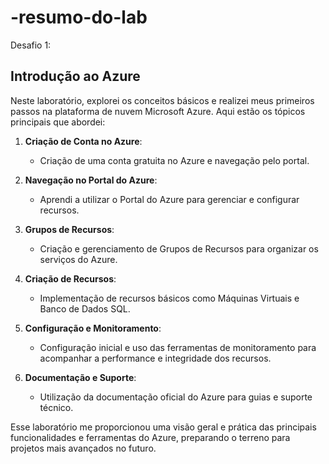# -resumo-do-lab

Desafio 1:
## Introdução ao Azure

Neste laboratório, explorei os conceitos básicos e realizei meus primeiros passos na plataforma de nuvem Microsoft Azure. Aqui estão os tópicos principais que abordei:

1. **Criação de Conta no Azure**:
   - Criação de uma conta gratuita no Azure e navegação pelo portal.

2. **Navegação no Portal do Azure**:
   - Aprendi a utilizar o Portal do Azure para gerenciar e configurar recursos.

3. **Grupos de Recursos**:
   - Criação e gerenciamento de Grupos de Recursos para organizar os serviços do Azure.

4. **Criação de Recursos**:
   - Implementação de recursos básicos como Máquinas Virtuais e Banco de Dados SQL.

5. **Configuração e Monitoramento**:
   - Configuração inicial e uso das ferramentas de monitoramento para acompanhar a performance e integridade dos recursos.

6. **Documentação e Suporte**:
   - Utilização da documentação oficial do Azure para guias e suporte técnico.

Esse laboratório me proporcionou uma visão geral e prática das principais funcionalidades e ferramentas do Azure, preparando o terreno para projetos mais avançados no futuro.
